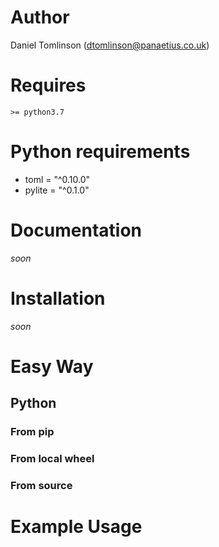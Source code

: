 # Author

Daniel Tomlinson (dtomlinson@panaetius.co.uk)

# Requires

`>= python3.7`

# Python requirements

- toml = "^0.10.0"
- pylite = "^0.1.0"

# Documentation

_soon_

# Installation

_soon_

# Easy Way

## Python

### From pip

### From local wheel

### From source

# Example Usage

